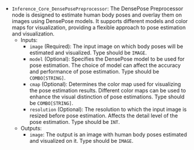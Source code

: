 - `Inference_Core_DensePosePreprocessor`: The DensePose Preprocessor node is designed to estimate human body poses and overlay them on images using DensePose models. It supports different models and color maps for visualization, providing a flexible approach to pose estimation and visualization.
    - Inputs:
        - `image` (Required): The input image on which body poses will be estimated and visualized. Type should be `IMAGE`.
        - `model` (Optional): Specifies the DensePose model to be used for pose estimation. The choice of model can affect the accuracy and performance of pose estimation. Type should be `COMBO[STRING]`.
        - `cmap` (Optional): Determines the color map used for visualizing the pose estimation results. Different color maps can be used to enhance the visual distinction of pose estimations. Type should be `COMBO[STRING]`.
        - `resolution` (Optional): The resolution to which the input image is resized before pose estimation. Affects the detail level of the pose estimation. Type should be `INT`.
    - Outputs:
        - `image`: The output is an image with human body poses estimated and visualized on it. Type should be `IMAGE`.

